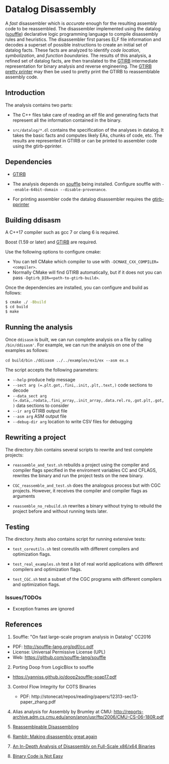 Datalog Disassembly
===================

A *fast* disassembler which is *accurate* enough for the resulting
assembly code to be reassembled.  The disassembler implemented using
the datalog ([souffle](https://github.com/souffle-lang/souffle))
declarative logic programming language to compile disassembly rules
and heuristics.  The disassembler first parses ELF file information
and decodes a superset of possible instructions to create an initial
set of datalog facts.  These facts are analyzed to identify *code
location*, *symbolization*, and *function boundaries*.  The results of
this analysis, a refined set of datalog facts, are then translated to
the [GTIRB](https://github.com/grammatech/gtirb) intermediate
representation for binary analysis and reverse engineering.  The
[GTIRB pretty printer](https://github.com/grammatech/gtirb-pprinter)
may then be used to pretty print the GTIRB to reassemblable assembly
code.

## Introduction

The analysis contains two parts:

- The C++ files take care of reading an elf file and generating facts that represent
  all the information contained in the binary.

- `src/datalog/*.dl` contains the specification of the analyses in
  datalog.  It takes the basic facts and computes likely EAs, chunks
  of code, etc. The results are represented in GTIRB or can be printed
  to assembler code using the gtirb-pprinter.

## Dependencies

- [GTIRB](https://github.com/grammatech/gtirb)

- The analysis depends on [souffle](https://github.com/souffle-lang)
  being installed. Configure souffle with `--enable-64bit-domain
  --disable-provenance`.

- For printing assembler code the datalog disassembler requires the
[gtirb-pprinter](https://git.grammatech.com/debloat/pretty-printer)

## Building ddisasm
A C++17 compiler such as gcc 7 or clang 6 is required.

Boost (1.59 or later) and [GTIRB](https://github.com/grammatech/gtirb)
are required.

Use the following options to configure cmake:
- You can tell CMake which compiler to use with
  `-DCMAKE_CXX_COMPILER=<compiler>`.
- Normally CMake will find GTIRB automatically, but if it does not you
  can pass `-Dgtirb_DIR=<path-to-gtirb-build>`.

Once the dependencies are installed, you can configure and build as follows:

```bash
$ cmake ./ -Bbuild
$ cd build
$ make
```

## Running the analysis
Once `ddisasm` is built, we can run complete analysis on a file
by calling `/bin/ddisasm'`.
For example, we can run the analysis on one of the examples as
follows:

`cd build/bin` `./ddisasm ../../examples/ex1/ex --asm ex.s`

The script accepts the following parameters:

*  `--help` produce help message
*  `--sect arg (=.plt.got,.fini,.init,.plt,.text,)`
                  code sections to decode
*  `--data_sect arg (=.data,.rodata,.fini_array,.init_array,.data.rel.ro,.got.plt,.got,)`
                  data sections to consider
*  `--ir arg`    GTIRB output file
*  `--asm arg`   ASM output file
*  `--debug-dir arg`  location to write CSV files for debugging


## Rewriting a project

The directory /bin contains several scripts to rewrite and test complete projects:

- `reassemble_and_test.sh` rebuilds a project using the compiler and
  compiler flags specified in the enviroment variables CC and CFLAGS,
  rewrites the binary  and run the project tests on the
  new binary.

- `CGC_reassemble_and_test.sh` does the analogous process but with CGC
  projects.  However, it receives the compiler and compiler flags as
  arguments

- `reassemble_no_rebuild.sh` rewrites a binary without trying to
  rebuild the project before and without running tests later.


## Testing
The directory /tests also contains script for running extensive tests:

- `test_coreutils.sh` test coreutils with different compilers and optimization flags.

- `test_real_examples.sh` test a list of real world applications with
  different compilers and optimization flags.

- `test_CGC.sh` test a subset of the CGC programs with different compilers and optimization flags.

### Issues/TODOs

- Exception frames are ignored

## References

1. Souffle: "On fast large-scale program analysis in Datalog" CC2016
 - PDF: http://souffle-lang.org/pdf/cc.pdf
 - License: Universal Permissive License (UPL)
 - Web: https://github.com/souffle-lang/souffle

2. Porting Doop from LogicBlox to souffle
 - https://yanniss.github.io/doop2souffle-soap17.pdf

3. Control Flow Integrity for COTS Binaries
   - PDF: http://stonecat/repos/reading/papers/12313-sec13-paper_zhang.pdf

4. Alias analysis for Assembly by Brumley at CMU:
  http://reports-archive.adm.cs.cmu.edu/anon/anon/usr/ftp/2006/CMU-CS-06-180R.pdf

5. [Reassembleable Disassembling](https://www.usenix.org/system/files/conference/usenixsecurity15/sec15-paper-wang-shuai.pdf)
6. [Ramblr: Making disassembly great again](https://pdfs.semanticscholar.org/dcf5/dc7e6ae2614dd0079b851e3f292148366ca8.pdf)

7. [An In-Depth Analysis of Disassembly on Full-Scale x86/x64 Binaries](https://www.usenix.org/system/files/conference/usenixsecurity16/sec16_paper_andriesse.pdf)

8. [Binary Code is Not Easy](http://delivery.acm.org/10.1145/2940000/2931047/p24-meng.pdf?ip=98.159.213.242&id=2931047&acc=CHORUS&key=4D4702B0C3E38B35%2E4D4702B0C3E38B35%2E4D4702B0C3E38B35%2E6D218144511F3437&__acm__=1539001930_dedfe0a1aa0c9bf006dbe0874ff74722)
